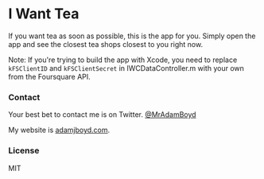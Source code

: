 # I Want Tea
If you want tea as soon as possible, this is the app for you. Simply open the app and see the closest tea shops closest to you right now.

Note: If you're trying to build the app with Xcode, you need to replace `kFSClientID` and `kFSClientSecret` in IWCDataController.m with your own from the Foursquare API.

### Contact
Your best bet to contact me is on Twitter. [@MrAdamBoyd](https://twitter.com/MrAdamBoyd)

My website is [adamjboyd.com](http://www.adamjboyd.com).

### License
MIT
